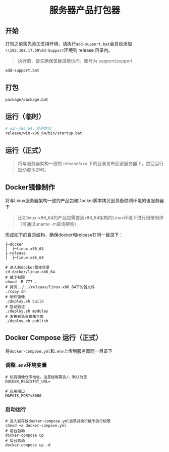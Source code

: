 <h1 align="center">服务器产品打包器</h1>

## 开始

打包之前需先添加支持环境，请执行`add-support.bat`会自动添加`\\192.168.17.59\03-Support`环境到 release 目录内。

> 执行前，请先确保该目录能访问，账号为 support/support

```bash
add-support.bat
```

## 打包

```bash
package/package.bat
```

## 运行（临时）

```bash
# win-x86_64，其他类似
release/win-x86_64/bin/startup.bat
```

## 运行（正式）

> 将与服务器架构一致的 release/xxx 下的目录发布到该服务器下，然后运行启动脚本即可。

## Docker镜像制作

将与Linux服务器架构一致的产品包和Docker脚本拷贝到具备联网环境的该服务器下
> 比如linux-x86_64的产品包需要到x86_64架构的Linux环境下进行镜像制作（可通过uname -m查询架构）

形成如下的目录结构，确保docker和release在同一目录下：

```text
├─docker
│  ├─linux-x86_64
├─release
│  ├─linux-x86_64
```

```shell
# 进入到docker脚本目录
cd docker/linux-x86_64
# 赋予权限
chmod -R 777 .
# 拷贝../../release/linux-x86_64下的包文件
./copy.sh 
# 制作镜像
./deploy.sh build
# 启动验证
./deploy.sh modules
# 发布到私有镜像仓库
./deploy.sh publish
```

## Docker Compose 运行（正式）
将`docker-compose.yml`和`.env`上传到服务器同一目录下

### 调整`.env`环境变量
```properties
# 私有镜像仓库地址，注意结尾需含/，默认为空
DOCKER_REGISTRY_URL=

# 应用端口
MAPGIS_PORT=8080
```

### 启动运行
```shell
# 进入到存放docker-compose.yml目录并执行赋予执行权限
chmod +x docker-compose.yml
# 前台启动
docker-compose up
# 后台启动
docker-compose up -d
```